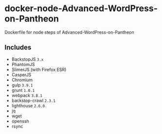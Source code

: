 # docker-node-Advanced-WordPress-on-Pantheon
Dockerfile for node steps of Advanced-WordPress-on-Pantheon

## Includes
* BackstopJS `3.x`
* PhantomJS
* SlimerJS (with Firefox ESR)
* CasperJS
* Chromium
* gulp `3.9.1`
* grunt `1.0.1`
* webpack `3.8.1`
* backstop-crawl `2.3.1`
* lighthouse `2.6.0`
* jq
* wget
* openssh
* rsync

